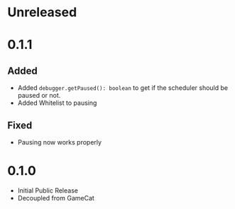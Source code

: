 # Unreleased



# 0.1.1

## Added
- Added `debugger.getPaused(): boolean` to get if the scheduler should be paused or not.
- Added Whitelist to pausing

## Fixed
- Pausing now works properly

# 0.1.0

- Initial Public Release
- Decoupled from GameCat